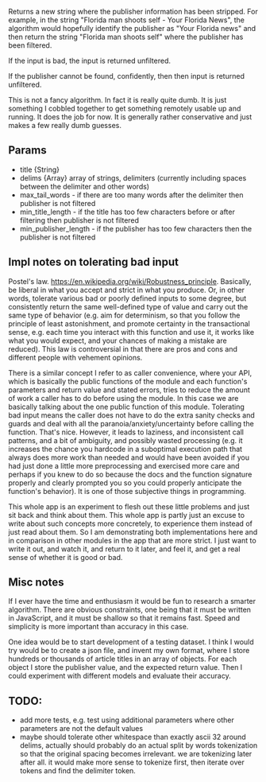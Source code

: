 Returns a new string where the publisher information has been stripped. For example, in the string "Florida man shoots self - Your Florida News", the algorithm would hopefully identify the publisher as "Your Florida news" and then return the string "Florida man shoots self" where the publisher has been filtered.

If the input is bad, the input is returned unfiltered.

If the publisher cannot be found, confidently, then then input is returned unfiltered.

This is not a fancy algorithm. In fact it is really quite dumb. It is just something I cobbled together to get something remotely usable up and running. It does the job for now. It is generally rather conservative and just makes a few really dumb guesses.

## Params
* title {String}
* delims {Array} array of strings, delimiters (currently including spaces between the delimiter and other words)
* max_tail_words - if there are too many words after the delimiter then publisher is not filtered
* min_title_length - if the title has too few characters before or after filtering then publisher is not filtered
* min_publisher_length - if the publisher has too few characters then the publisher is not filtered

## Impl notes on tolerating bad input
Postel's law. https://en.wikipedia.org/wiki/Robustness_principle. Basically, be liberal in what you accept and strict in what you produce. Or, in other words, tolerate various bad or poorly defined inputs to some degree, but consistently return the same well-defined type of value and carry out the same type of behavior (e.g. aim for determinism, so that you follow the principle of least astonishment, and promote certainty in the transactional sense, e.g. each time you interact with this function and use it, it works like what you would expect, and your chances of making a mistake are reduced). This law is controversial in that there are pros and cons and different people with vehement opinions.

There is a similar concept I refer to as caller convenience, where your API, which is basically the public functions of the module and each function's parameters and return value and stated errors, tries to reduce the amount of work a caller has to do before using the module. In this case we are basically talking about the one public function of this module. Tolerating bad input means the caller does not have to do the extra sanity checks and guards and deal with all the paranoia/anxiety/uncertainty before calling the function. That's nice. However, it leads to laziness, and inconsistent call patterns, and a bit of ambiguity, and possibly wasted processing (e.g. it increases the chance you hardcode in a suboptimal execution path that always does more work than needed and would have been avoided if you had just done a little more preprocessing and exercised more care and perhaps if you knew to do so because the docs and the function signature properly and clearly prompted you so you could properly anticipate the function's behavior). It is one of those subjective things in programming.

This whole app is an experiment to flesh out these little problems and just sit back and think about them. This whole app is partly just an excuse to write about such concepts more concretely, to experience them instead of just read about them. So I am demonstrating both implementations here and in comparison in other modules in the app that are more strict. I just want to write it out, and watch it, and return to it later, and feel it, and get a real sense of whether it is good or bad.

## Misc notes

If I ever have the time and enthusiasm it would be fun to research a smarter algorithm. There are obvious constraints, one being that it must be written in JavaScript, and it must be shallow so that it remains fast. Speed and simplicity is more important than accuracy in this case.

One idea would be to start development of a testing dataset. I think I would try would be to create a json file, and invent my own format, where I store hundreds or thousands of article titles in an array of objects. For each object I store the publisher value, and the expected return value. Then I could experiment with different models and evaluate their accuracy.

## TODO:
* add more tests, e.g. test using additional parameters where other parameters are not the default values
* maybe should tolerate other whitespace than exactly ascii 32 around delims, actually should probably do an actual split by words tokenization so that the original spacing becomes irrelevant. we are tokenizing later after all. it would make more sense to tokenize first, then iterate over tokens and find the delimiter token.
